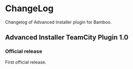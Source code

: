 ChangeLog
=========
Changelog of Advanced Installer plugin for Bamboo.

Advanced Installer TeamCity Plugin  1.0
-----------------------
### Official release
First official release.

